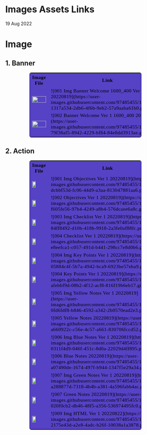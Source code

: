 # Images Assets Links
19 Aug 2022

<h1>Image</h1>
<h2>1. Banner</h2>
<table style="color:black;
           display:fill;
           border-colapse: colapse;
           width: 70%;
           margin: auto;
           border: 1px solid black;
           border-collapse: collapse;
           border-style: solid;
           border-radius:5px;
           background-color:#5642C5;
           font-size:110%;
           font-family:Verdana;
           letter-spacing:0.5px">
<tr>
    <th>Image File</th>
    <th>Link</th>
    <th>No Image Asset</th></tr>
<tr>
<td><img style="float:left" src="https://user-images.githubusercontent.com/97485455/191153210-1317a534-2db6-4f6b-9eb2-57a9aaba61b0.png" width="100%"></td>
<td>![001  Img Banner Welcome 1600_400 Ver 1 20220819](https://user-images.githubusercontent.com/97485455/191153210-1317a534-2db6-4f6b-9eb2-57a9aaba61b0.png)</td>
<td> Img00100120220819</td>
</tr>
<tr>
<td><img style="float:left" src="https://user-images.githubusercontent.com/97485455/191153632-79f38af5-8942-4229-bf84-84e8dd3913ae.gif" width="100%"></td>
<td>![002  Banner Welcome Ver 1 1600_400 20220819](https://user-images.githubusercontent.com/97485455/191153632-79f38af5-8942-4229-bf84-84e8dd3913ae.gif)</td>
<td> Ima00100120220819</td>
</tr>
</table>

<h2>2. Action</h2>
<table style="color:black;
           display:fill;
           border-colapse: colapse;
           width: 70%;
           margin: auto;
           border: 1px solid black;
           border-collapse: collapse;
           border-style: solid;
           border-radius:5px;
           background-color:#5642C5;
           font-size:110%;
           font-family:Verdana;
           letter-spacing:0.5px">
<tr>
    <th>Image File</th>
    <th>Link</th>
    <th>No Image Asset</th></tr>
<tr>
<td><img style="float:left" src="https://user-images.githubusercontent.com/97485455/191220935-dcbbf53d-fc06-44d9-a3aa-813047881aa6.png" width="50%"></td>
<td>![001 Img Objectives Ver 1 20220819](https://user-images.githubusercontent.com/97485455/191220935-dcbbf53d-fc06-44d9-a3aa-813047881aa6.png)</td>
<td> Img00200120220819</td>
</tr>
<tr>
<td><img style="float:left" src="https://user-images.githubusercontent.com/97485455/191221234-f605fe56-97b4-4249-a8b4-576dcaee6a8c.gif" width="50%"></td>
<td>![002 Objectives Ver 1 20220819](https://user-images.githubusercontent.com/97485455/191221234-f605fe56-97b4-4249-a8b4-576dcaee6a8c.gif)</td>
<td> Ima00200120220819</td>
</tr>

<tr>
<td><img style="float:left" src="https://user-images.githubusercontent.com/97485455/191223579-84ff8492-d10b-418b-9918-2a3fe0af88fc.png" width="50%"></td>
<td>![003 Img Checklist Ver 1 20220819](https://user-images.githubusercontent.com/97485455/191223579-84ff8492-d10b-418b-9918-2a3fe0af88fc.png)</td>
<td> Img00200220220819</td>
</tr>
<tr>
<td><img style="float:left" src="https://user-images.githubusercontent.com/97485455/191224283-e8eefca1-c057-491d-b441-298cc7e8d0b6.gif" width="50%"></td>
<td>![004 Checklist Ver 1 20220819](https://user-images.githubusercontent.com/97485455/191224283-e8eefca1-c057-491d-b441-298cc7e8d0b6.gif)</td>
<td> Ima00200220220819</td>
</tr>

<tr>
<td><img style="float:left" src="https://user-images.githubusercontent.com/97485455/191228703-05884c4f-5b7a-4942-bca9-6923be57eba9.png" width="50%"></td>
<td>![004 Img Key Points Ver 1 20220819](https://user-images.githubusercontent.com/97485455/191228703-05884c4f-5b7a-4942-bca9-6923be57eba9.png)</td>
<td> Img00200320220819</td>
</tr>
<tr>
<td><img style="float:left" src="https://user-images.githubusercontent.com/97485455/191229220-afebbf9d-08b2-4f12-acf8-816f19b6eb17.gif" width="50%"></td>
<td>![004 Key Points Ver 1 20220819](https://user-images.githubusercontent.com/97485455/191229220-afebbf9d-08b2-4f12-acf8-816f19b6eb17.gif)</td>
<td> Ima00200320220819</td>
</tr>
           
<tr>
<td><img style="float:left" src="https://user-images.githubusercontent.com/97485455/191237150-0fd6fdf8-b846-4592-a342-2b0570ead2e3.png" width="50%"></td>
<td>![005 Img Yellow Notes Ver 1 20220819](https://user-images.githubusercontent.com/97485455/191237150-0fd6fdf8-b846-4592-a342-2b0570ead2e3.png)</td>
<td> Img00200420220819</td>
</tr>
<tr>
<td><img style="float:left" src="https://user-images.githubusercontent.com/97485455/191237708-a660922c-c56e-4c57-a661-830706fccd52.gif" width="50%"></td>
<td>![005 Yellow Notes 20220819](https://user-images.githubusercontent.com/97485455/191237708-a660922c-c56e-4c57-a661-830706fccd52.gif)</td>
<td> Ima00200420220819</td>
</tr>
           
<tr>
<td><img style="float:left" src="https://user-images.githubusercontent.com/97485455/191238266-0311f4d9-046f-451c-8d0a-22029d4ff895.png" width="50%"></td>
<td>![006 Img Blue Notes Ver 1 20220819](https://user-images.githubusercontent.com/97485455/191238266-0311f4d9-046f-451c-8d0a-22029d4ff895.png)</td>
<td> Img00200520220819</td>
</tr>
<tr>
<td><img style="float:left" src="https://user-images.githubusercontent.com/97485455/191238496-a07490de-1674-497f-b944-1347f5e29a34.gif" width="50%"></td>
<td>![006  Blue Notes 20220819](https://user-images.githubusercontent.com/97485455/191238496-a07490de-1674-497f-b944-1347f5e29a34.gif)</td>
<td> Ima00200520220819</td>
</tr>

<tr>
<td><img style="float:left" src="https://user-images.githubusercontent.com/97485455/191262390-a288877d-7318-4b4b-a381-4a596fabb4ac.png" width="50%"></td>
<td>![007 Img Green Notes Ver 1 20220819](https://user-images.githubusercontent.com/97485455/191262390-a288877d-7318-4b4b-a381-4a596fabb4ac.png)</td>
<td> Img00200620220819</td>
</tr>
<tr>
<td><img style="float:left" src="https://user-images.githubusercontent.com/97485455/191262797-020f0cb2-db46-48f5-a356-536974495fc0.gif" width="50%"></td>
<td>![007  Green Notes 20220819](https://user-images.githubusercontent.com/97485455/191262797-020f0cb2-db46-48f5-a356-536974495fc0.gif)</td>
<td> Ima00200620220819</td>
</tr>
           
<tr>
<td><img style="float:left" src="https://user-images.githubusercontent.com/97485455/191264206-2175e43d-a2e8-4adc-b26f-10038a1a3878.png" width="50%"></td>
<td>![009 Img HTML Ver 1 20220822](https://user-images.githubusercontent.com/97485455/191264206-2175e43d-a2e8-4adc-b26f-10038a1a3878.png)</td>
<td> Img00200720220819</td>
</tr>

</table>


